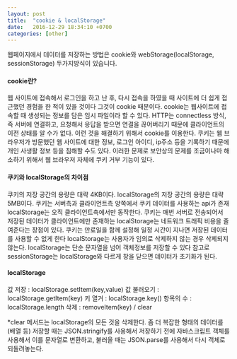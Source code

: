 ```yaml
---
layout: post
title:  "cookie & localStorage"
date:   2016-12-29 18:34:10 +0700
categories: [other]
---
```

웹페이지에서 데이터를 저장하는 방법은 cookie와 webStorage(localStorage, sessionStorage) 두가지방식이 있습니다.


#### **cookie란?**
웹 사이트에 접속해서 로그인을 하고 난 후, 다시 접속을 하였을 때 사이트에 더 쉽게 접근했던 경험을 한 적이 있을 것이다
그것이 cookie 때문이다. cookie는 웹사이트에 접속할 때 생성되는 정보를 담은 임시 파일이라 할 수 있다.
HTTP는 connectless 방식, 즉 서버에 연결하고, 요청해서 응답을 받으면 연결을 끊어버리기 때문에 클라이언트의 이전 상태를 알 수가 없다.
이런 것을 해결하기 위해서 cookie를 이용한다.
쿠키는 웹 브라우저가 방문했던 웹 사이트에 대한 정보, 로그인 아이디, ip주소 등을 기록하기 때문에 개인 사생활 정보 등을 침해할 수도 있다. 이러한 문제로 보안상의 문제를 조금이나마 해소하기 위해서
웹 브라우저 자체에 쿠키 거부 기능이 있다.


#### **쿠키와 localStorage의 차이점**
쿠키의 저장 공간의 용량은 대략 4KB이다.
localStorage의 저장 공간의 용량은 대략 5MB이다.
쿠키는 서버측과 클라이언트측 양쪽에서 쿠키 데이터를 사용하는 api가 존재
localStorage는 오직 클라이언트측에서만 동작한다.
쿠키는 매번 서버로 전송되어서 저장된 데이터가 클라이언트에만 존재하는 localStorage는 네트워크 트래픽 비용을 줄여준다는 장점이 있다.
쿠키는 만료일을 함께 설정해 일정 시간이 지나면 저장된 데이터를 사용할 수 없게 한다
localStorage는 사용자가 임의로 삭제하지 않는 경우 삭제되지 않는다.
localStorage는 단순 문자열을 넘어 객체정보를 저장할 수 있다
참고로 sessionStorage는 localStorage와 다르게 창을 닫으면 데이터가 초기화가 된다.

#### **localStorage**
값 저장 : localStorage.setItem(key,value)
값 불러오기 : localStorage.getItem(key)
키 열거 : localStorage.key()
항목의 수 : localStorage.length
삭제 : removeItem(key) / clear

*clear 메서드는 localStorage의 모든 것을 삭제한다.
좀 더 복잡한 형태의 데이터를(배열 등) 저장할 때는 JSON.stringify를 사용해서 저장하기 전에 자바스크립트 객체를 사용해서 이를 문자열로 변환하고,
 불러올 때는 JSON.parse를 사용해서 다시 객체로 되돌려놓는다.
